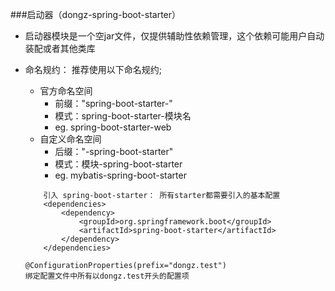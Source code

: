 ###启动器（dongz-spring-boot-starter）
- 启动器模块是一个空jar文件，仅提供辅助性依赖管理，这个依赖可能用户自动装配或者其他类库

-   命名规约：
    推荐使用以下命名规约;
    -   官方命名空间
        -   前缀："spring-boot-starter-"
        -   模式：spring-boot-starter-模块名
        -   eg.   spring-boot-starter-web
    -   自定义命名空间
        -   后缀："-spring-boot-starter"
        -   模式：模块-spring-boot-starter
        -   eg.   mybatis-spring-boot-starter
    ~~~~
        引入 spring-boot-starter： 所有starter都需要引入的基本配置
        <dependencies>
            <dependency>
                <groupId>org.springframework.boot</groupId>
                <artifactId>spring-boot-starter</artifactId>
            </dependency>
        </dependencies>
    ~~~~
    
    ~~~~
    @ConfigurationProperties(prefix="dongz.test")
    绑定配置文件中所有以dongz.test开头的配置项
    ~~~~
    